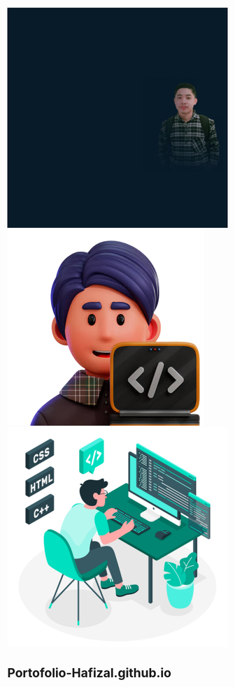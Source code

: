 ![alt text](https://github.com/muhammadhafizal16/portofolio-hafizal.github.io/blob/main/img/20230426_111907.jpg?raw=true)
![alt text](https://github.com/muhammadhafizal16/portofolio-hafizal.github.io/blob/main/img/logo.111.png?raw=true)
![alt text](https://github.com/muhammadhafizal16/portofolio-hafizal.github.io/blob/main/img/3426526.jpg?raw=true)

# Portofolio-Hafizal.github.io
